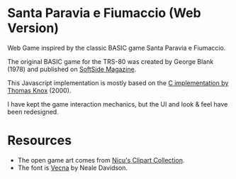 # Santa Paravia e Fiumaccio (Web Version)
Web Game inspired by the classic BASIC game Santa Paravia e Fiumaccio.

The original BASIC game for the TRS-80 was created by George Blank (1978) and published on [SoftSide Magazine](https://archive.org/details/softside-magazine-03/page/n7/mode/2up?view=theater).

This Javascript implementation is mostly based on the [C implementation by Thomas Knox](https://github.com/darkf/paravia/blob/master/paravia.c) (2000).

I have kept the game interaction mechanics, but the UI and look & feel have been redesigned.

# Resources
- The open game art comes from [Nicu's Clipart Collection](http://clipart.nicubunu.ro/?gallery=rpg_map).
- The font is [Vecna](https://www.pixelsagas.com/?download=vecna) by Neale Davidson.